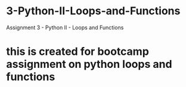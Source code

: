 # 3-Python-II-Loops-and-Functions
Assignment 3 - Python II - Loops and Functions
# this is created for bootcamp assignment on python loops and functions
